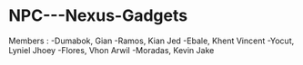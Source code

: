 # NPC---Nexus-Gadgets
Members :
-Dumabok, Gian
-Ramos, Kian Jed
-Ebale, Khent Vincent
-Yocut, Lyniel Jhoey 
-Flores, Vhon Arwil
-Moradas, Kevin Jake
